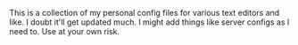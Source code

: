 This is a collection of my personal config files for various text editors and like.  I doubt it'll get updated much.  I might add things like server configs as I need to.  Use at your own risk.
